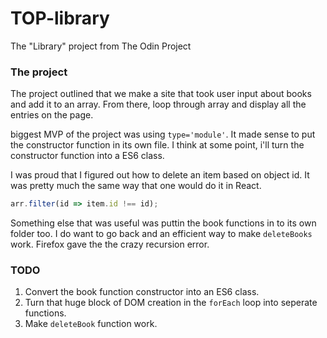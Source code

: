 # TOP-library
The "Library" project from The Odin Project

### The project
The project outlined that we make a site that took user input about books and add it to an array. From there, loop through array and display all the entries on the page. 

biggest MVP of the project was using `type='module'`. It made sense to put the constructor function in its own file. I think at some point, i'll turn the constructor function into a ES6 class. 

I was proud that I figured out how to delete an item based on object id. It was pretty much the same way that one would do it in React. 
```javascript
arr.filter(id => item.id !== id);
```

Something else that was useful was puttin the book functions in to its own folder too. I do want to go back and an efficient way to make `deleteBooks` work. Firefox gave the the crazy recursion error. 

### TODO
1. Convert the book function constructor into an ES6 class. 
2. Turn that huge block of DOM creation in the `forEach` loop into seperate functions. 
3. Make `deleteBook` function work. 